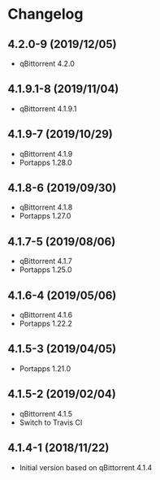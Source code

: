 # Changelog

## 4.2.0-9 (2019/12/05)

* qBittorrent 4.2.0

## 4.1.9.1-8 (2019/11/04)

* qBittorrent 4.1.9.1

## 4.1.9-7 (2019/10/29)

* qBittorrent 4.1.9
* Portapps 1.28.0

## 4.1.8-6 (2019/09/30)

* qBittorrent 4.1.8
* Portapps 1.27.0

## 4.1.7-5 (2019/08/06)

* qBittorrent 4.1.7
* Portapps 1.25.0

## 4.1.6-4 (2019/05/06)

* qBittorrent 4.1.6
* Portapps 1.22.2

## 4.1.5-3 (2019/04/05)

* Portapps 1.21.0

## 4.1.5-2 (2019/02/04)

* qBittorrent 4.1.5
* Switch to Travis CI

## 4.1.4-1 (2018/11/22)

* Initial version based on qBittorrent 4.1.4
